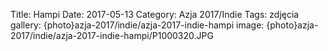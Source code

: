 Title: Hampi
Date: 2017-05-13
Category: Azja 2017/Indie
Tags: zdjęcia
gallery: {photo}azja-2017/indie/azja-2017-indie-hampi
image: {photo}azja-2017/indie/azja-2017-indie-hampi/P1000320.JPG
